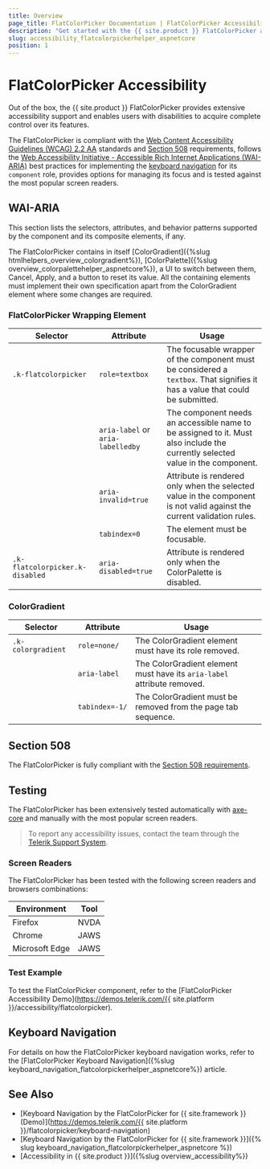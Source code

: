 ```yaml
---
title: Overview
page_title: FlatColorPicker Documentation | FlatColorPicker Accessibility
description: "Get started with the {{ site.product }} FlatColorPicker and learn about its accessibility support for WAI-ARIA, Section 508, and WCAG 2.2."
slug: accessibility_flatcolorpickerhelper_aspnetcore
position: 1
---
```


# FlatColorPicker Accessibility

Out of the box, the {{ site.product }} FlatColorPicker provides extensive accessibility support and enables users with disabilities to acquire complete control over its features.

The FlatColorPicker is compliant with the [Web Content Accessibility Guidelines (WCAG) 2.2 AA](https://www.w3.org/TR/WCAG22/) standards and [Section 508](https://www.section508.gov/) requirements, follows the [Web Accessibility Initiative - Accessible Rich Internet Applications (WAI-ARIA)](https://www.w3.org/WAI/ARIA/apg/) best practices for implementing the [keyboard navigation](#keyboard-navigation) for its `component` role, provides options for managing its focus and is tested against the most popular screen readers.

## WAI-ARIA

This section lists the selectors, attributes, and behavior patterns supported by the component and its composite elements, if any.

The FlatColorPicker contains in itself [ColorGradient]({%slug htmlhelpers_overview_colorgradient%}), [ColorPalette]({%slug overview_colorpalettehelper_aspnetcore%}), a UI to switch between them, Cancel, Apply, and a button to reset its value. All the containing elements must implement their own specification apart from the ColorGradient element where some changes are required.

### FlatColorPicker Wrapping Element

| Selector | Attribute | Usage |
| -------- | --------- | ----- |
| `.k-flatcolorpicker` | `role=textbox` | The focusable wrapper of the component must be considered a `textbox`. That signifies it has a value that could be submitted. |
|  | `aria-label` or `aria-labelledby` | The component needs an accessible name to be assigned to it. Must also include the currently selected value in the component. |
|  | `aria-invalid=true` | Attribute is rendered only when the selected value in the component is not valid against the current validation rules. |
|  | `tabindex=0` | The element must be focusable. |
| `.k-flatcolorpicker.k-disabled` | `aria-disabled=true` | Attribute is rendered only when the ColorPalette is disabled. |

### ColorGradient

| Selector | Attribute | Usage |
| -------- | --------- | ----- |
| `.k-colorgradient` | `role=none/` | The ColorGradient element must have its role removed. |
|  | `aria-label` | The ColorGradient element must have its `aria-label` attribute removed. |
|  | `tabindex=-1/` | The ColorGradient must be removed from the page tab sequence. |

## Section 508

The FlatColorPicker is fully compliant with the [Section 508 requirements](https://www.section508.gov/).

## Testing

The FlatColorPicker has been extensively tested automatically with [axe-core](https://github.com/dequelabs/axe-core) and manually with the most popular screen readers.

> To report any accessibility issues, contact the team through the [Telerik Support System](https://www.telerik.com/account/support-center).

### Screen Readers

The FlatColorPicker has been tested with the following screen readers and browsers combinations:

| Environment | Tool |
| ----------- | ---- |
| Firefox | NVDA |
| Chrome | JAWS |
| Microsoft Edge | JAWS |

### Test Example

To test the FlatColorPicker component, refer to the [FlatColorPicker Accessibility Demo](https://demos.telerik.com/{{ site.platform }}/accessibility/flatcolorpicker).

## Keyboard Navigation

For details on how the FlatColorPicker keyboard navigation works, refer to the [FlatColorPicker Keyboard Navigation]({%slug keyboard_navigation_flatcolorpickerhelper_aspnetcore%}) article.

## See Also

* [Keyboard Navigation by the FlatColorPicker for {{ site.framework }} (Demo)](https://demos.telerik.com/{{ site.platform }}/flatcolorpicker/keyboard-navigation)
* [Keyboard Navigation by the FlatColorPicker for {{ site.framework }}]({% slug keyboard_navigation_flatcolorpickerhelper_aspnetcore %})
* [Accessibility in {{ site.product }}]({%slug overview_accessibility%})